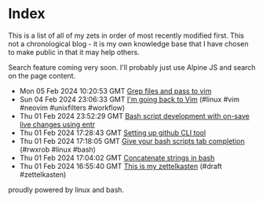 # Index

This is a list of all of my zets in order of most recently modified first. This not a chronological blog - it is my own knowledge base that I have chosen to make public in that it may help others.

Search feature coming very soon. I'll probably just use Alpine JS and search on the page content.

 - Mon 05 Feb 2024 10:20:53 GMT [Grep files and pass to vim](../7/) 
 - Sun 04 Feb 2024 23:06:33 GMT [I'm going back to Vim](../6/) (#linux #vim #neovim #unixfilters #workflow)
 - Thu 01 Feb 2024 23:52:29 GMT [Bash script development with on-save live changes using entr](../3/) 
 - Thu 01 Feb 2024 17:28:43 GMT [Setting up github CLI tool](../5/) 
 - Thu 01 Feb 2024 17:18:05 GMT [Give your bash scripts tab completion](../4/) (#rwxrob #linux #bash)
 - Thu 01 Feb 2024 17:04:02 GMT [Concatenate strings in bash](../2/) 
 - Thu 01 Feb 2024 16:55:40 GMT [This is my zettelkasten](../1/) (#draft #zettelkasten)


proudly powered by linux and bash.

